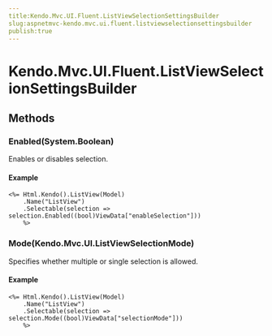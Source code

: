 ```yaml
---
title:Kendo.Mvc.UI.Fluent.ListViewSelectionSettingsBuilder
slug:aspnetmvc-kendo.mvc.ui.fluent.listviewselectionsettingsbuilder
publish:true
---
```


# Kendo.Mvc.UI.Fluent.ListViewSelectionSettingsBuilder

## Methods

### Enabled(System.Boolean)
Enables or disables selection.

#### Example
    <%= Html.Kendo().ListView(Model)
        .Name("ListView")
        .Selectable(selection => selection.Enabled((bool)ViewData["enableSelection"]))
        %>

### Mode(Kendo.Mvc.UI.ListViewSelectionMode)
Specifies whether multiple or single selection is allowed.

#### Example
    <%= Html.Kendo().ListView(Model)
        .Name("ListView")
        .Selectable(selection => selection.Mode((bool)ViewData["selectionMode"]))
        %>